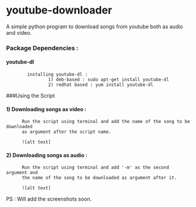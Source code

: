 # youtube-downloader

A simple python program to download songs from youtube both as audio and video.

### Package Dependencies : 
#### youtube-dl
            installing youtube-dl :
                    1) deb-based : sudo apt-get install youtube-dl
                    2) redhat based : yum install youtube-dl

###Using the Script

#### 1) Downloading songs as video :
          Run the script using terminal and add the name of the song to be downloaded 
          as argument after the script name.
          
          ![alt text]
          
#### 2) Downloading songs as audio :         
          Run the script using terminal and add '-m' as the second argument and 
          the name of the song to be downloaded as argument after it.
          
          ![alt text]

PS : Will add the screenshots soon.
